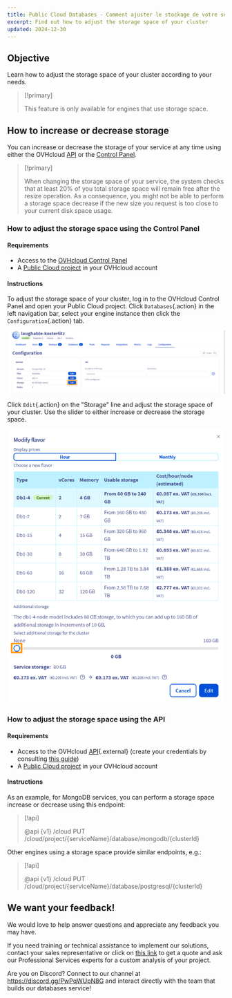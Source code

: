 ```yaml
---
title: Public Cloud Databases - Comment ajuster le stockage de votre service (EN)
excerpt: Find out how to adjust the storage space of your cluster
updated: 2024-12-30
---
```


## Objective

Learn how to adjust the storage space of your cluster according to your needs.

> [!primary]
>
> This feature is only available for engines that use storage space.

## How to increase or decrease storage

You can increase or decrease the storage of your service at any time using either the OVHcloud [API](/links/api) or the [Control Panel](/links/manager).

> [!primary]
>
> When changing the storage space of your service, the system checks that at least 20% of you total storage space will remain free after the resize operation. As a consequence, you might not be able to perform a storage space decrease if the new size you request is too close to your current disk space usage.

### How to adjust the storage space using the Control Panel

#### Requirements

- Access to the [OVHcloud Control Panel](/links/manager)
- A [Public Cloud project](/links/public-cloud) in your OVHcloud account

#### Instructions

To adjust the storage space of your cluster, log in to the OVHcloud Control Panel and open your Public Cloud project. Click `Databases`{.action} in the left navigation bar, select your engine instance then click the `Configuration`{.action} tab.

![Cluster overview](images/cluster-overview.png)

Click `Edit`{.action} on the "Storage" line and adjust the storage space of your cluster. Use the slider to either increase or decrease the storage space.

![Edit additional storage](images/edit-additional-storage.png)

### How to adjust the storage space using the API

#### Requirements

- Access to the OVHcloud [API](/links/api){.external} (create your credentials by consulting [this guide](/pages/manage_and_operate/api/first-steps))
- A [Public Cloud project](/links/public-cloud) in your OVHcloud account

#### Instructions

As an example, for MongoDB services, you can perform a storage space increase or decrease using this endpoint:

> [!api]
>
> @api {v1} /cloud PUT /cloud/project/{serviceName}/database/mongodb/{clusterId}

Other engines using a storage space provide similar endpoints, e.g.:

> [!api]
>
> @api {v1} /cloud PUT /cloud/project/{serviceName}/database/postgresql/{clusterId}

## We want your feedback!

We would love to help answer questions and appreciate any feedback you may have.

If you need training or technical assistance to implement our solutions, contact your sales representative or click on [this link](/links/professional-services) to get a quote and ask our Professional Services experts for a custom analysis of your project.

Are you on Discord? Connect to our channel at <https://discord.gg/PwPqWUpN8G> and interact directly with the team that builds our databases service!
